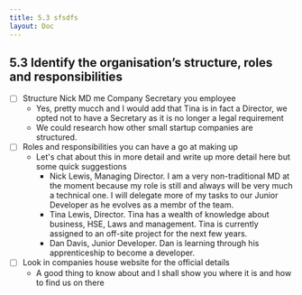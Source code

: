 ```yaml
---
title: 5.3 sfsdfs
layout: Doc
---
```


## 5.3 Identify the organisation’s structure, roles and responsibilities

- [ ] Structure Nick MD me Company Secretary you employee
    - Yes, pretty mucch and I would add that Tina is in fact a Director, we opted not to have a Secretary as it is no longer a legal requirement
    - We could research how other small startup companies are structured. 
- [ ] Roles and responsibilities you can have a go at making up
    - Let's chat about this in more detail and write up more detail here but some quick suggestions
        - Nick Lewis, Managing Director. I am a very non-traditional MD at the moment because my role is still and always will be very much a technical one. I will delegate more of my tasks to our Junior Developer as he evolves as a membr of the team.
        - Tina Lewis, Director. Tina has a wealth of knowledge about business, HSE, Laws and management. Tina is currently assigned to an off-site project for the next few years.
        - Dan Davis, Junior Developer. Dan is learning through his apprenticeship to become a developer.
- [ ] Look in companies house website for the official details
    - A good thing to know about and I shall show you where it is and how to find us on there
